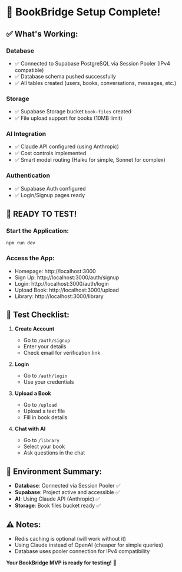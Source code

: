 # 🎉 BookBridge Setup Complete!

## ✅ **What's Working:**

### **Database**
- ✅ Connected to Supabase PostgreSQL via Session Pooler (IPv4 compatible)
- ✅ Database schema pushed successfully
- ✅ All tables created (users, books, conversations, messages, etc.)

### **Storage**
- ✅ Supabase Storage bucket `book-files` created
- ✅ File upload support for books (10MB limit)

### **AI Integration**
- ✅ Claude API configured (using Anthropic)
- ✅ Cost controls implemented
- ✅ Smart model routing (Haiku for simple, Sonnet for complex)

### **Authentication**
- ✅ Supabase Auth configured
- ✅ Login/Signup pages ready

## 🚀 **READY TO TEST!**

### **Start the Application:**
```bash
npm run dev
```

### **Access the App:**
- Homepage: http://localhost:3000
- Sign Up: http://localhost:3000/auth/signup
- Login: http://localhost:3000/auth/login
- Upload Book: http://localhost:3000/upload
- Library: http://localhost:3000/library

## 📝 **Test Checklist:**

1. **Create Account**
   - Go to `/auth/signup`
   - Enter your details
   - Check email for verification link

2. **Login**
   - Go to `/auth/login`
   - Use your credentials

3. **Upload a Book**
   - Go to `/upload`
   - Upload a text file
   - Fill in book details

4. **Chat with AI**
   - Go to `/library`
   - Select your book
   - Ask questions in the chat

## 🔑 **Environment Summary:**

- **Database**: Connected via Session Pooler ✅
- **Supabase**: Project active and accessible ✅
- **AI**: Using Claude API (Anthropic) ✅
- **Storage**: Book files bucket ready ✅

## ⚠️ **Notes:**

- Redis caching is optional (will work without it)
- Using Claude instead of OpenAI (cheaper for simple queries)
- Database uses pooler connection for IPv4 compatibility

**Your BookBridge MVP is ready for testing!** 🚀